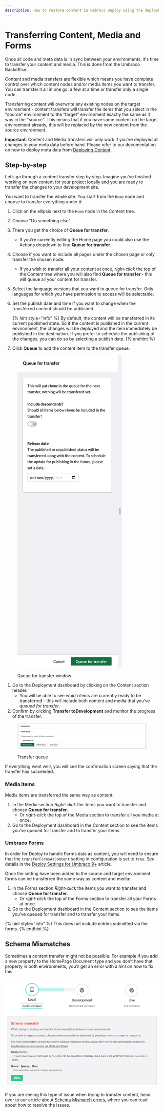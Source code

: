 ```yaml
---
description: How to restore content in Umbraco Deploy using the deployment dashboard
---
```


# Transferring Content, Media and Forms

Once all code and meta data is in sync between your environments, it's time to transfer your content and media. This is done from the Umbraco Backoffice.

Content and media transfers are flexible which means you have complete control over which content nodes and/or media items you want to transfer. You can transfer it all in one go, a few at a time or transfer only a single node.

Transferring content will overwrite any existing nodes on the target environment - content transfers will transfer the items that you select in the "source" environment to the "target" environment exactly the same as it was in the "source". This means that if you have some content on the target environment already, this will be replaced by the new content from the source environment.

**Important**: Content and Media transfers will only work if you've deployed all changes to your meta data before hand. Please refer to our documentation on how to deploy meta data from [Deploying Content](deploying-changes.md).

## Step-by-step

Let’s go through a content transfer step by step. Imagine you’ve finished working on new content for your project locally and you are ready to transfer the changes to your development site.

You want to transfer the whole site. You start from the `Home` node and choose to transfer everything under it:

1. Click on the ellipsis next to the `Home` node in the Content tree.
2. Choose "Do something else".
3. There you get the choice of **Queue for transfer**.
   * If you’re currently editing the Home page you could also use the Actions dropdown to find **Queue for transfer**.
4. Choose if you want to include all pages under the chosen page or only transfer the chosen node.
   * If you wish to transfer all your content at once, _right-click_ the top of the Content tree where you will also find **Queue for transfer** - this will queue all your content for transfer.
5. Select the language versions that you want to queue for transfer. Only languages for which you have permission to access will be selectable.
6.  Set the publish date and time if you want to change when the transferred content should be published.

    {% hint style="info" %}
    By default, the content will be transferred in its current published state. So if the content is published in the current environment, the changes will be deployed and the item immediately be published in the destination. If you prefer to schedule the publishing of the changes, you can do so by selecting a publish date.
    {% endhint %}
7. Click **Queue** to add the content item to the transfer queue.

<figure><img src="../.gitbook/assets/image.png" alt="Queue for transfer window"><figcaption><p>Queue for transfer window</p></figcaption></figure>

1. Go to the Deployment dashboard by clicking on the Content section header.
   * You will be able to see which items are currently ready to be transferred - this will include both content and media that you've _queued for transfer_.
2. Confirm by clicking **Transfer toDevelopment** and monitor the progress of the transfer.

<figure><img src="../.gitbook/assets/image (1).png" alt="Transfer queue"><figcaption><p>Transfer queue</p></figcaption></figure>

If everything went well, you will see the confirmation screen saying that the transfer has succeeded.

### Media items

Media items are transferred the same way as content:

1. In the Media section _Right-click_ the items you want to transfer and choose **Queue for transfer**.
   * Or _right-click_ the top of the Media section to transfer all you media at once.
2. Go to the Deployment dashboard in the Content section to see the items you've queued for transfer and to transfer your items.

### Umbraco Forms

In order for Deploy to handle Forms data as content, you will need to ensure that the `transferFormsAsContent` setting in configuration is set to `true`. See details in the [Deploy Settings for Umbraco 9+](../getting-started/deploy-settings.md) article.

Once the setting have been added to the source and target environment forms can be transferred the same way as content and media:

1. In the Forms section _Right-click_ the items you want to transfer and choose **Queue for transfer**.
   * Or _right-click_ the top of the Forms section to transfer all your Forms at once.
2. Go to the Deployment dashboard in the Content section to see the items you've queued for transfer and to transfer your items.

{% hint style="info" %}
This does not include entries submitted via the forms.
{% endhint %}

## Schema Mismatches

Sometimes a content transfer might not be possible. For example if you add a new property to the HomePage Document type and you don’t have that property in both environments, you’ll get an error with a hint on how to fix this.

![clone dialog](<../../../10/umbraco-deploy/deployment-workflow/images/schema-mismatch (1).png>)

If you are seeing this type of issue when trying to transfer content, head over to our article about [Schema Mismatch errors](../troubleshooting.md), where you can read about how to resolve the issues.
